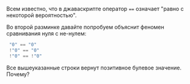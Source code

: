 Всем известно, что в джаваскрипте оператор `==` означает "равно с некоторой вероятностью".

Во второй разминке давайте попробуем объяснит феномен сравнивания нуля с не-нулем: 

``` javascript
 "0" == "0"
 !"0" == "0"
 !"0" == !"0"
```

Все вышеуказанные строки вернут позитивное булевое значение. Почему?